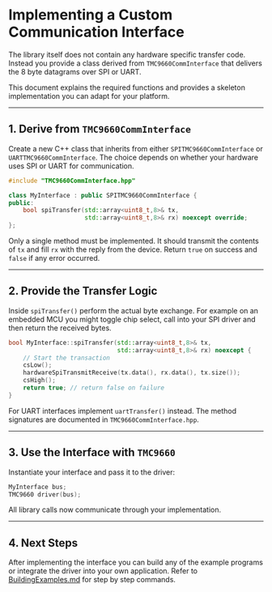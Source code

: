 # Implementing a Custom Communication Interface

The library itself does not contain any hardware specific transfer code.
Instead you provide a class derived from `TMC9660CommInterface` that
delivers the 8 byte datagrams over SPI or UART.

This document explains the required functions and provides a skeleton
implementation you can adapt for your platform.

---

## 1. Derive from `TMC9660CommInterface`

Create a new C++ class that inherits from either
`SPITMC9660CommInterface` or `UARTTMC9660CommInterface`.  The choice
depends on whether your hardware uses SPI or UART for communication.

```cpp
#include "TMC9660CommInterface.hpp"

class MyInterface : public SPITMC9660CommInterface {
public:
    bool spiTransfer(std::array<uint8_t,8>& tx,
                     std::array<uint8_t,8>& rx) noexcept override;
};
```

Only a single method must be implemented.  It should transmit the
contents of `tx` and fill `rx` with the reply from the device.  Return
`true` on success and `false` if any error occurred.

---

## 2. Provide the Transfer Logic

Inside `spiTransfer()` perform the actual byte exchange.  For example on
an embedded MCU you might toggle chip select, call into your SPI driver
and then return the received bytes.

```cpp
bool MyInterface::spiTransfer(std::array<uint8_t,8>& tx,
                              std::array<uint8_t,8>& rx) noexcept {
    // Start the transaction
    csLow();
    hardwareSpiTransmitReceive(tx.data(), rx.data(), tx.size());
    csHigh();
    return true; // return false on failure
}
```

For UART interfaces implement `uartTransfer()` instead.  The method
signatures are documented in `TMC9660CommInterface.hpp`.

---

## 3. Use the Interface with `TMC9660`

Instantiate your interface and pass it to the driver:

```cpp
MyInterface bus;
TMC9660 driver(bus);
```

All library calls now communicate through your implementation.

---

## 4. Next Steps

After implementing the interface you can build any of the example
programs or integrate the driver into your own application.  Refer to
[BuildingExamples.md](BuildingExamples.md) for step by step commands.

